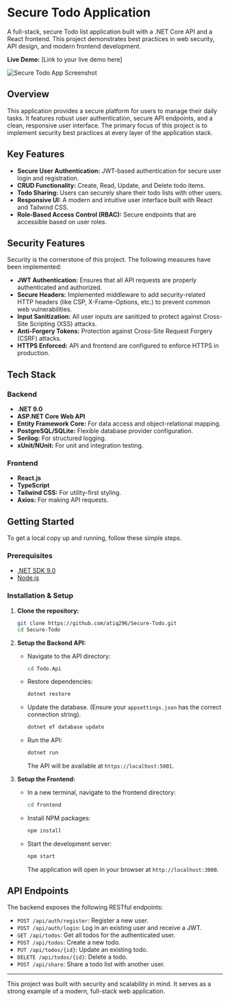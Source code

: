 # Secure Todo Application

A full-stack, secure Todo list application built with a .NET Core API and a React frontend. This project demonstrates best practices in web security, API design, and modern frontend development.

**Live Demo:** [Link to your live demo here]

![Secure Todo App Screenshot](https://raw.githubusercontent.com/atiq296/Secure-Todo/main/Screenshot%20(20).png)

## Overview

This application provides a secure platform for users to manage their daily tasks. It features robust user authentication, secure API endpoints, and a clean, responsive user interface. The primary focus of this project is to implement security best practices at every layer of the application stack.

## Key Features

-   **Secure User Authentication:** JWT-based authentication for secure user login and registration.
-   **CRUD Functionality:** Create, Read, Update, and Delete todo items.
-   **Todo Sharing:** Users can securely share their todo lists with other users.
-   **Responsive UI:** A modern and intuitive user interface built with React and Tailwind CSS.
-   **Role-Based Access Control (RBAC):** Secure endpoints that are accessible based on user roles.

## Security Features

Security is the cornerstone of this project. The following measures have been implemented:

-   **JWT Authentication:** Ensures that all API requests are properly authenticated and authorized.
-   **Secure Headers:** Implemented middleware to add security-related HTTP headers (like CSP, X-Frame-Options, etc.) to prevent common web vulnerabilities.
-   **Input Sanitization:** All user inputs are sanitized to protect against Cross-Site Scripting (XSS) attacks.
-   **Anti-Forgery Tokens:** Protection against Cross-Site Request Forgery (CSRF) attacks.
-   **HTTPS Enforced:** API and frontend are configured to enforce HTTPS in production.

## Tech Stack

### Backend
-   **.NET 9.0**
-   **ASP.NET Core Web API**
-   **Entity Framework Core:** For data access and object-relational mapping.
-   **PostgreSQL/SQLite:** Flexible database provider configuration.
-   **Serilog:** For structured logging.
-   **xUnit/NUnit:** For unit and integration testing.

### Frontend
-   **React.js**
-   **TypeScript**
-   **Tailwind CSS:** For utility-first styling.
-   **Axios:** For making API requests.

## Getting Started

To get a local copy up and running, follow these simple steps.

### Prerequisites

-   [.NET SDK 9.0](https://dotnet.microsoft.com/download)
-   [Node.js](https://nodejs.org/)

### Installation & Setup

1.  **Clone the repository:**
    ```sh
    git clone https://github.com/atiq296/Secure-Todo.git
    cd Secure-Todo
    ```

2.  **Setup the Backend API:**
    - Navigate to the API directory:
      ```sh
      cd Todo.Api
      ```
    - Restore dependencies:
      ```sh
      dotnet restore
      ```
    - Update the database. (Ensure your `appsettings.json` has the correct connection string).
      ```sh
      dotnet ef database update
      ```
    - Run the API:
      ```sh
      dotnet run
      ```
      The API will be available at `https://localhost:5001`.

3.  **Setup the Frontend:**
    - In a new terminal, navigate to the frontend directory:
      ```sh
      cd frontend
      ```
    - Install NPM packages:
      ```sh
      npm install
      ```
    - Start the development server:
      ```sh
      npm start
      ```
      The application will open in your browser at `http://localhost:3000`.

## API Endpoints

The backend exposes the following RESTful endpoints:

-   `POST /api/auth/register`: Register a new user.
-   `POST /api/auth/login`: Log in an existing user and receive a JWT.
-   `GET /api/todos`: Get all todos for the authenticated user.
-   `POST /api/todos`: Create a new todo.
-   `PUT /api/todos/{id}`: Update an existing todo.
-   `DELETE /api/todos/{id}`: Delete a todo.
-   `POST /api/share`: Share a todo list with another user.

---

This project was built with security and scalability in mind. It serves as a strong example of a modern, full-stack web application.
